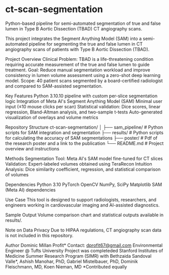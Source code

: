 # ct-scan-segmentation
Python-based pipeline for semi-automated segmentation of true and false lumen in Type B Aortic Dissection (TBAD) CT angiography scans.

This project integrates the Segment Anything Model (SAM) into a semi-automated pipeline for segmenting the true and false lumen in CT angiography scans of patients with Type B Aortic Dissection (TBAD).

Project Overview
  Clinical Problem: TBAD is a life-threatening condition requiring accurate measurement of the true and false lumen to guide treatment.
  Goal: Reduce manual segmentation workload and improve consistency in lumen volume assessment using a zero-shot deep learning model.
  Scope: 40 patient scans segmented by a board-certified radiologist and compared to SAM-assisted segmentation.

Key Features
  Python 3.10.10 pipeline with custom per-slice segmentation logic
  Integration of Meta AI's Segment Anything Model (SAM)
  Minimal user input (≤10 mouse clicks per scan)
  Statistical validation: Dice scores, linear regression, Bland-Altman analysis, and two-sample t-tests
  Auto-generated visualization of overlays and volume metrics

Repository Structure
  ct-scan-segmentation/
  │
  ├── sam_pipeline/          # Python scripts for SAM integration and segmentation
  ├── results/               # Python scripts for calculating the accuracy of SAM segmentations
  ├── poster/                # Pdf of the research poster and a link to the publication
  └── README.md              # Project overview and instructions

Methods
Segmentation Tool: Meta AI's SAM model fine-tuned for CT slices
Validation: Expert-labeled volumes obtained using TeraRecon Intuition
Analysis: Dice similarity coefficient, regression, and statistical comparison of volumes

Dependencies
Python 3.10
PyTorch
OpenCV
NumPy, SciPy
Matplotlib
SAM (Meta AI) dependencies

Use Case
This tool is designed to support radiologists, researchers, and engineers working in cardiovascular imaging and AI-assisted diagnostics.

Sample Output
Volume comparison chart and statistical outputs available in results/.

Note on Data Privacy
Due to HIPAA regulations, CT angiography scan data is not included in this repository.

Author
Dominic Millan Profit*
Contact: dprofit67@gmail.com
Environmental Engineer @ Tufts University
Project was completeded Stanford Institutes of Medicine Summer Research Program (SIMR) with Bethzaida Sandoval Valle*, Ashish Manohar, PhD, Gabriel Mistelbauer, PhD, Dominik Fleischmann, MD, Koen Nieman, MD
*Contributed equally
